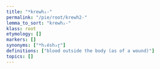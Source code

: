 ```yaml
---
title: "*krewh₂-"
permalink: "/pie/root/krewh2-"
lemma_to_sort: "krewh₂-"
klass: root
etymology: []
markers: []
synonyms: ["*h₁ésh₂r̥"]
definitions: ["blood outside the body (as of a wound)"]
topics: []
---
```

